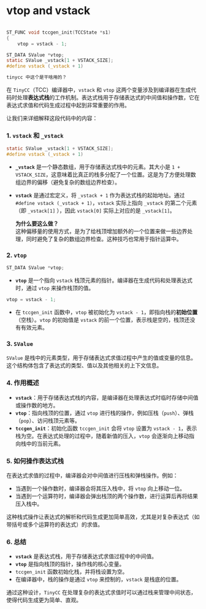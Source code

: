 

# vtop and vstack


```c

ST_FUNC void tccgen_init(TCCState *s1)
{
    vtop = vstack - 1;

ST_DATA SValue *vtop;
static SValue _vstack[1 + VSTACK_SIZE];
#define vstack (_vstack + 1)

tinycc 中这个是干啥用的？
```



在 `TinyCC`（TCC）编译器中，`vstack` 和 `vtop` 这两个变量涉及到编译器在生成代码时处理**表达式栈**的工作机制。表达式栈用于存储表达式的中间值和操作数，它在表达式求值和代码生成过程中起到非常重要的作用。

让我们来详细解释这段代码中的内容：

### 1. **`vstack` 和 `_vstack`**

```c
static SValue _vstack[1 + VSTACK_SIZE];
#define vstack (_vstack + 1)
```

- **`_vstack`** 是一个静态数组，用于存储表达式栈中的元素。其大小是 `1 + VSTACK_SIZE`，这意味着比真正的栈多分配了一个位置。这是为了方便处理数组边界的偏移（避免复杂的数组边界检查）。
  
- **`vstack`** 是通过宏定义，将 `_vstack + 1` 作为表达式栈的起始地址。通过 `#define vstack (_vstack + 1)`，`vstack` 实际上指向 `_vstack` 的第二个元素（即 `_vstack[1]` ），因此 `vstack[0]` 实际上对应的是 `_vstack[1]`。

   **为什么要这么做？**  
   这种偏移量的使用方式，是为了给栈顶增加额外的一个位置来做一些边界处理，同时避免了复杂的数组边界检查。这种技巧也常用于指针运算中。

### 2. **`vtop`**

```c
ST_DATA SValue *vtop;
```

- **`vtop`** 是一个指向 `vstack` 栈顶元素的指针。编译器在生成代码和处理表达式时，通过 `vtop` 来操作栈顶的值。

```c
vtop = vstack - 1;
```

- 在 `tccgen_init` 函数中，`vtop` 被初始化为 `vstack - 1`，即指向栈的**初始位置**（空栈）。`vtop` 的初始值是 `vstack` 的前一个位置，表示栈是空的，栈顶还没有有效元素。

### 3. **`SValue`**

`SValue` 是栈中的元素类型，用于存储表达式求值过程中产生的值或变量的信息。这个结构体包含了表达式的类型、值以及其他相关的上下文信息。

### 4. **作用概述**

- **`vstack`**：用于存储表达式栈的内容，是编译器在处理表达式时临时存储中间值或操作数的地方。
- **`vtop`**：指向栈顶的位置，通过 `vtop` 进行栈的操作，例如压栈（`push`）、弹栈（`pop`）、访问栈顶元素等。
- **`tccgen_init`**：初始化函数 `tccgen_init` 会将 `vtop` 设置为 `vstack - 1`，表示栈为空。在表达式处理的过程中，随着新值的压入，`vtop` 会逐渐向上移动指向栈中的当前元素。

### 5. **如何操作表达式栈**

在表达式求值的过程中，编译器会对中间值进行压栈和弹栈操作。例如：

- 当遇到一个操作数时，编译器会将其压入栈中，将 `vtop` 向上移动一位。
- 当遇到一个运算符时，编译器会弹出栈顶的两个操作数，进行运算后再将结果压入栈中。

这种栈式操作让表达式的解析和代码生成更加简单高效，尤其是对复杂表达式（如带括号或多个运算符的表达式）的求值。

### 6. **总结**

- **`vstack`** 是表达式栈，用于存储表达式求值过程中的中间值。
- **`vtop`** 是指向栈顶的指针，操作栈的核心变量。
- `tccgen_init` 函数初始化栈，并将栈设置为空。
- 在编译器中，栈的操作是通过 `vtop` 来控制的，`vstack` 是栈底的位置。

通过这种设计，`TinyCC` 在处理复杂的表达式求值时可以通过栈来管理中间状态，使得代码生成更为简单、直观。

